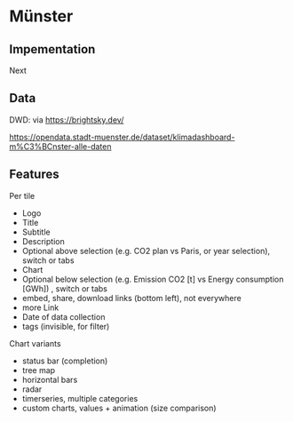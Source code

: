 # Münster
## Impementation
Next

## Data
DWD: via https://brightsky.dev/

https://opendata.stadt-muenster.de/dataset/klimadashboard-m%C3%BCnster-alle-daten


## Features

Per tile
  * Logo
  * Title
  * Subtitle
  * Description
  * Optional above selection (e.g. CO2 plan vs Paris, or year selection), switch or tabs
  * Chart
  * Optional below selection (e.g. Emission CO2 [t] vs Energy consumption [GWh]) , switch or tabs
  * embed, share, download links (bottom left), not everywhere
  * more Link
  * Date of data collection
  * tags (invisible, for filter)

Chart variants
  * status bar (completion)
  * tree map
  * horizontal bars
  * radar
  * timerseries, multiple categories
  * custom charts, values + animation (size comparison)


